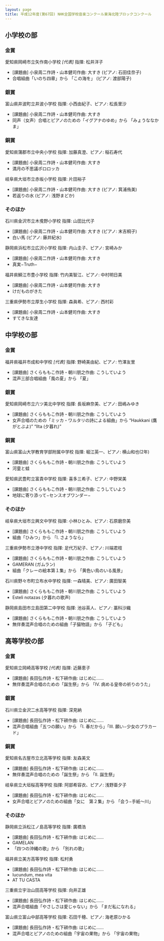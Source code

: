 ```yaml
---
layout: page
title: 平成12年度(第67回) NHK全国学校音楽コンクール東海北陸ブロックコンクール
---
```

小学校の部
----------

### 金賞

<span class="choir-name">愛知県岡崎市立矢作南小学校</span> *\[代表\]*
指揮: 松井洋子
-   \[課題曲\] 小泉周二作詩・山本健司作曲: 大すき (ピアノ: 石田佳奈子)
-   合唱組曲「いのち四章」から 「この海を」 (ピアノ: 渡部陽子)

### 銀賞

<span class="choir-name">富山県井波町立井波小学校</span>
指揮: 小西由紀子、ピアノ: 松長里沙
-   \[課題曲\] 小泉周二作詩・山本健司作曲: 大すき
-   同声（女声）合唱とピアノのための「イグアナのゆめ」から 「みょうななかま」

### 銅賞

<span class="choir-name">愛知県蒲郡市立中央小学校</span>
指揮: 加藤真澄、ピアノ: 稲石寿代
-   \[課題曲\] 小泉周二作詩・山本健司作曲: 大すき
-   満月の不思議ポロロッカ

<span class="choir-name">岐阜県大垣市立赤坂小学校</span>
指揮: 片田裕子
-   \[課題曲\] 小泉周二作詩・山本健司作曲: 大すき (ピアノ: 箕浦侑美)
-   若返りの水 (ピアノ: 浅野まどか)

### そのほか

<span class="choir-name">石川県金沢市立木曵野小学校</span>
指揮: 山田比代子
-   \[課題曲\] 小泉周二作詩・山本健司作曲: 大すき (ピアノ: 末吉桐子)
-   白い馬 (ピアノ: 藤井紀水)

<span class="choir-name">静岡県浜松市立広沢小学校</span>
指揮: 内山圭子、ピアノ: 宮崎みか
-   \[課題曲\] 小泉周二作詩・山本健司作曲: 大すき
-   真実−Truth−

<span class="choir-name">福井県鯖江市豊小学校</span>
指揮: 竹内美智江、ピアノ: 中村明日美
-   \[課題曲\] 小泉周二作詩・山本健司作曲: 大すき
-   けだものがきた

<span class="choir-name">三重県伊勢市立厚生小学校</span>
指揮: 森眞希、ピアノ: 西村彩
-   \[課題曲\] 小泉周二作詩・山本健司作曲: 大すき
-   すてきな友達

中学校の部
----------

### 金賞

<span class="choir-name">福井県福井市成和中学校</span> *\[代表\]*
指揮: 野崎美由紀、ピアノ: 竹澤友里
-   \[課題曲\] さくらももこ作詩・朝川朋之作曲: こうしていよう
-   混声三部合唱組曲「風の夏」から 「夏」

### 銀賞

<span class="choir-name">愛知県岡崎市立六ツ美北中学校</span>
指揮: 長坂麻奈美、ピアノ: 田嶋みゆき
-   \[課題曲\] さくらももこ作詩・朝川朋之作曲: こうしていよう
-   女声合唱のための「ミッカ・ワルタリの詩による組曲」から “Haukkani (鷹がとぶよ)” “Ilta (夕暮れ)”

### 銅賞

<span class="choir-name">富山県富山大学教育学部附属中学校</span>
指揮: 堀江英一、ピアノ: 横山和也(2年)
-   \[課題曲\] さくらももこ作詩・朝川朋之作曲: こうしていよう
-   河童と蛙

<span class="choir-name">愛知県武豊町立富貴中学校</span>
指揮: 喜多三希子、ピアノ: 中野栄美
-   \[課題曲\] さくらももこ作詩・朝川朋之作曲: こうしていよう
-   地球に寄り添って−センスオブワンダー−

### そのほか

<span class="choir-name">岐阜県大垣市立興文中学校</span>
指揮: 小林ひとみ、ピアノ: 石原磨奈美
-   \[課題曲\] さくらももこ作詩・朝川朋之作曲: こうしていよう
-   組曲「ひみつ」から 「Ⅰ. さようなら」

<span class="choir-name">三重県伊勢市立港中学校</span>
指揮: 足代万紀子、ピアノ: 川端君枝
-   \[課題曲\] さくらももこ作詩・朝川朋之作曲: こうしていよう
-   GAMERAN (ガムラン)
-   組曲「クレーの絵本第１集」から 「黄色い鳥のいる風景」

<span class="choir-name">石川県野々市町立布水中学校</span>
指揮: 一森晴美、ピアノ: 廣田智美
-   \[課題曲\] さくらももこ作詩・朝川朋之作曲: こうしていよう
-   Esteli notazas (夕暮れの歌声)

<span class="choir-name">静岡県島田市立島田第二中学校</span>
指揮: 池谷英人、ピアノ: 藁科沙織
-   \[課題曲\] さくらももこ作詩・朝川朋之作曲: こうしていよう
-   無伴奏混声合唱のための組曲「子猫物語」から 「子ども」

高等学校の部
------------

### 金賞

<span class="choir-name">愛知県立岡崎高等学校</span> *\[代表\]*
指揮: 近藤恵子
-   \[課題曲\] 長田弘作詩・松下耕作曲: はじめに……
-   無伴奏混声合唱のための「誕生祭」から 「Ⅳ. 病める皇帝の祈りのうた」

### 銀賞

<span class="choir-name">石川県立金沢二水高等学校</span>
指揮: 深見納
-   \[課題曲\] 長田弘作詩・松下耕作曲: はじめに……
-   混声合唱組曲「五つの願い」から 「Ⅰ. 春だから」「Ⅲ. 願い−少女のプラカード」

### 銅賞

<span class="choir-name">愛知県名古屋市立北高等学校</span>
指揮: 友森美文
-   \[課題曲\] 長田弘作詩・松下耕作曲: はじめに……
-   無伴奏混声合唱のための「誕生祭」から 「Ⅱ. 誕生祭」

<span class="choir-name">岐阜県立大垣桜高等学校</span>
指揮: 阿部希容衣、ピアノ: 浅野亜夕子
-   \[課題曲\] 長田弘作詩・松下耕作曲: はじめに……
-   女声合唱とピアノのための組曲「女に　第２集」から 「会う−手紙〜川」

### そのほか

<span class="choir-name">静岡県立浜松江ノ島高等学校</span>
指揮: 廣橋浩
-   \[課題曲\] 長田弘作詩・松下耕作曲: はじめに……
-   GAMELAN
-   「四つの沖縄の歌」から 「別れの歌」

<span class="choir-name">福井県立美方高等学校</span>
指揮: 松村勇
-   \[課題曲\] 長田弘作詩・松下耕作曲: はじめに……
-   Iucundum, mea vita
-   AT TU CASTA

<span class="choir-name">三重県立宇治山田高等学校</span>
指揮: 向井正雄
-   \[課題曲\] 長田弘作詩・松下耕作曲: はじめに……
-   混声合唱組曲「やさしさは愛じゃない」から 「まだ私になれる」

<span class="choir-name">富山県立富山中部高等学校</span>
指揮: 石田千穂、ピアノ: 海老原ひかる
-   \[課題曲\] 長田弘作詩・松下耕作曲: はじめに……
-   混声合唱とピアノのための組曲「宇宙の果物」から 「宇宙の果物」
